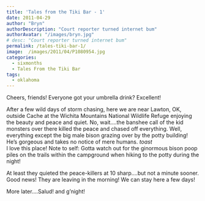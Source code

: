 ```yaml
---
title: 'Tales from the Tiki Bar - 1'
date: 2011-04-29
author: "Bryn"
authorDescription: "Court reporter turned internet bum"
authorAvatar: "/images/bryn.jpg"
# desc: "Court reporter turned internet bum"
permalink: /tales-tiki-bar-1/
image:  /images/2011/04/P1080954.jpg
categories:
  - sixmonths
  - Tales From the Tiki Bar
tags:
  - oklahoma
---
```

Cheers, friends! Everyone got your umbrella drink? Excellent!

After a few wild days of storm chasing, here we are near Lawton, OK, outside Cache at the Wichita Mountains National Wildlife Refuge enjoying the beauty and peace and quiet. No, wait....the banshee call of the kid monsters over there killed the peace and chased off everything. Well, everything except the big male bison grazing over by the potty building! He’s gorgeous and takes no notice of mere humans. *toast*  
I love this place! Note to self: Gotta watch out for the ginormous bison poop piles on the trails within the campground when hiking to the potty during the night!

At least they quieted the peace-killers at 10 sharp....but not a minute sooner. Good news! They are leaving in the morning! We can stay here a few days!

More later....Salud! and g’night!